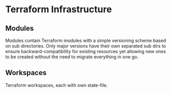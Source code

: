 # Terraform Infrastructure


## Modules

Modules contain Terraform modules with a simple versioning scheme based on sub directories. Only major versions have their own separated sub dirs to ensure backward-compatibility for existing resources yet allowing new ones to be created without the need to migrate everything in one go.

## Workspaces

Terraform workspaces, each with own state-file.
